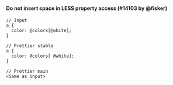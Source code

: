 #### Do not insert space in LESS property access (#14103 by @fisker)

<!-- prettier-ignore -->
```less
// Input
a {
  color: @colors[@white];
}

// Prettier stable
a {
  color: @colors[ @white];
}

// Prettier main
<Same as input>
```
